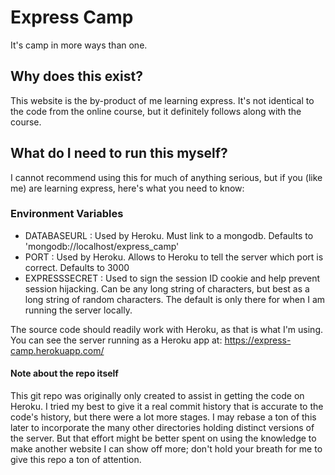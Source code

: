 # Express Camp
It's camp in more ways than one.
## Why does this exist?
This website is the by-product of me learning express. It's not identical to the code from the online course, but it definitely follows along with the course.

## What do I need to run this myself?
I cannot recommend using this for much of anything serious, but if you (like me) are learning express, here's what you need to know:

### Environment Variables
- DATABASEURL   : Used by Heroku. Must link to a mongodb. Defaults to 'mongodb://localhost/express_camp'
- PORT          : Used by Heroku. Allows to Heroku to tell the server which port is correct. Defaults to 3000
- EXPRESSSECRET : Used to sign the session ID cookie and help prevent session hijacking. Can be any long string of characters, but best as a long string of random characters. The default is only there for when I am running the server locally.

The source code should readily work with Heroku, as that is what I'm using.
You can see the server running as a Heroku app at: https://express-camp.herokuapp.com/


#### Note about the repo itself
This git repo was originally only created to assist in getting the code on Heroku. I tried my best to give it a real commit history that is accurate to the code's history, but there were a lot more stages. I may rebase a ton of this later to incorporate the many other directories holding distinct versions of the server. But that effort might be better spent on using the knowledge to make another website I can show off more; don't hold your breath for me to give this repo a ton of attention.